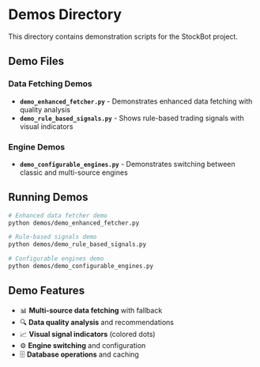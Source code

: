 # Demos Directory

This directory contains demonstration scripts for the StockBot project.

## Demo Files

### Data Fetching Demos
- **`demo_enhanced_fetcher.py`** - Demonstrates enhanced data fetching with quality analysis
- **`demo_rule_based_signals.py`** - Shows rule-based trading signals with visual indicators

### Engine Demos
- **`demo_configurable_engines.py`** - Demonstrates switching between classic and multi-source engines

## Running Demos

```bash
# Enhanced data fetcher demo
python demos/demo_enhanced_fetcher.py

# Rule-based signals demo
python demos/demo_rule_based_signals.py

# Configurable engines demo
python demos/demo_configurable_engines.py
```

## Demo Features

- 📊 **Multi-source data fetching** with fallback
- 🔍 **Data quality analysis** and recommendations
- 📈 **Visual signal indicators** (colored dots)
- ⚙️ **Engine switching** and configuration
- 🗄️ **Database operations** and caching 